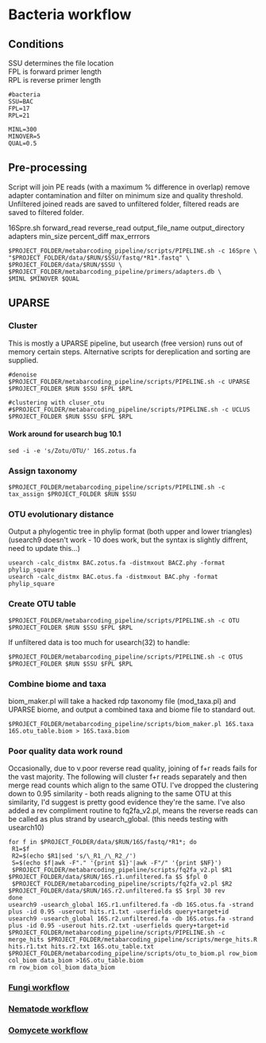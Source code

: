 # Bacteria workflow

## Conditions
SSU determines the file location  
FPL is forward primer length  
RPL is reverse primer length  

```shell
#bacteria
SSU=BAC
FPL=17
RPL=21

MINL=300
MINOVER=5
QUAL=0.5

```

## Pre-processing
Script will join PE reads (with a maximum % difference in overlap) remove adapter contamination and filter on minimum size and quality threshold.
Unfiltered joined reads are saved to unfiltered folder, filtered reads are saved to filtered folder.

16Spre.sh forward_read reverse_read output_file_name output_directory adapters min_size percent_diff max_errrors 

```shell
$PROJECT_FOLDER/metabarcoding_pipeline/scripts/PIPELINE.sh -c 16Spre \
"$PROJECT_FOLDER/data/$RUN/$SSU/fastq/*R1*.fastq" \
$PROJECT_FOLDER/data/$RUN/$SSU \
$PROJECT_FOLDER/metabarcoding_pipeline/primers/adapters.db \
$MINL $MINOVER $QUAL
```
## UPARSE

### Cluster 
This is mostly a UPARSE pipeline, but usearch (free version) runs out of memory certain steps. Alternative scripts for dereplication and sorting are supplied.

```shell
#denoise
$PROJECT_FOLDER/metabarcoding_pipeline/scripts/PIPELINE.sh -c UPARSE $PROJECT_FOLDER $RUN $SSU $FPL $RPL

#clustering with cluser_otu
#$PROJECT_FOLDER/metabarcoding_pipeline/scripts/PIPELINE.sh -c UCLUS $PROJECT_FOLDER $RUN $SSU $FPL $RPL
```

#### Work around for usearch bug 10.1
```shell
sed -i -e 's/Zotu/OTU/' 16S.zotus.fa
```

### Assign taxonomy

```shell
$PROJECT_FOLDER/metabarcoding_pipeline/scripts/PIPELINE.sh -c tax_assign $PROJECT_FOLDER $RUN $SSU 
```

### OTU evolutionary distance

Output a phylogentic tree in phylip format (both upper and lower triangles)
(usearch9 doesn't work - 10 does work, but the syntax is slightly diffrent, need to update this...)
```shell
usearch -calc_distmx BAC.zotus.fa -distmxout BACZ.phy -format phylip_square
usearch -calc_distmx BAC.otus.fa -distmxout BAC.phy -format phylip_square
```

### Create OTU table 

```shell
$PROJECT_FOLDER/metabarcoding_pipeline/scripts/PIPELINE.sh -c OTU $PROJECT_FOLDER $RUN $SSU $FPL $RPL
```

If unfiltered data is too much for usearch(32) to handle:

```shell
$PROJECT_FOLDER/metabarcoding_pipeline/scripts/PIPELINE.sh -c OTUS $PROJECT_FOLDER $RUN $SSU $FPL $RPL
```


### Combine biome and taxa

biom_maker.pl will take a hacked rdp taxonomy file (mod_taxa.pl) and UPARSE biome, and output a combined taxa and biome file to standard out.

```shell
$PROJECT_FOLDER/metabarcoding_pipeline/scripts/biom_maker.pl 16S.taxa 16S.otu_table.biom > 16S.taxa.biom
```

### Poor quality data work round 
Occasionally, due to v.poor reverse read quality, joining of f+r reads fails for the vast majority. The following will cluster f+r reads separately and then merge read counts which align to the same OTU. I've dropped the clustering down to 0.95 similarity - both reads aligning to the same OTU at this similarity, I'd suggest is pretty good evidence they're the same. 
I've also added a rev compliment routine to fq2fa_v2.pl, means the reverse reads can be called as plus strand by usearch_global.
(this needs testing with usearch10)

```shell
for f in $PROJECT_FOLDER/data/$RUN/16S/fastq/*R1*; do
 R1=$f
 R2=$(echo $R1|sed 's/\_R1_/\_R2_/')
 S=$(echo $f|awk -F"." '{print $1}'|awk -F"/" '{print $NF}')
 $PROJECT_FOLDER/metabarcoding_pipeline/scripts/fq2fa_v2.pl $R1 $PROJECT_FOLDER/data/$RUN/16S.r1.unfiltered.fa $S $fpl 0
 $PROJECT_FOLDER/metabarcoding_pipeline/scripts/fq2fa_v2.pl $R2 $PROJECT_FOLDER/data/$RUN/16S.r2.unfiltered.fa $S $rpl 30 rev
done
usearch9 -usearch_global 16S.r1.unfiltered.fa -db 16S.otus.fa -strand plus -id 0.95 -userout hits.r1.txt -userfields query+target+id
usearch9 -usearch_global 16S.r2.unfiltered.fa -db 16S.otus.fa -strand plus -id 0.95 -userout hits.r2.txt -userfields query+target+id
$PROJECT_FOLDER/metabarcoding_pipeline/scripts/PIPELINE.sh -c merge_hits $PROJECT_FOLDER/metabarcoding_pipeline/scripts/merge_hits.R hits.r1.txt hits.r2.txt 16S.otu_table.txt
$PROJECT_FOLDER/metabarcoding_pipeline/scripts/otu_to_biom.pl row_biom col_biom data_biom >16S.otu_table.biom
rm row_biom col_biom data_biom
```

### [Fungi workflow](../master//ITS%20workflow.md)  
### [Nematode workflow](../master/Nematoda%20workflow.md)
### [Oomycete workflow](../master/Oomycota%20workflow.md)
